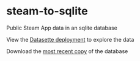 # steam-to-sqlite

Public Steam App data in an sqlite database

View the [Datasette deployment](https://steam-to-sqlite.vercel.app/) to explore the data

Download the [most recent copy](https://github.com/falkben/steam2sqlite/raw/main/database.db) of the database
